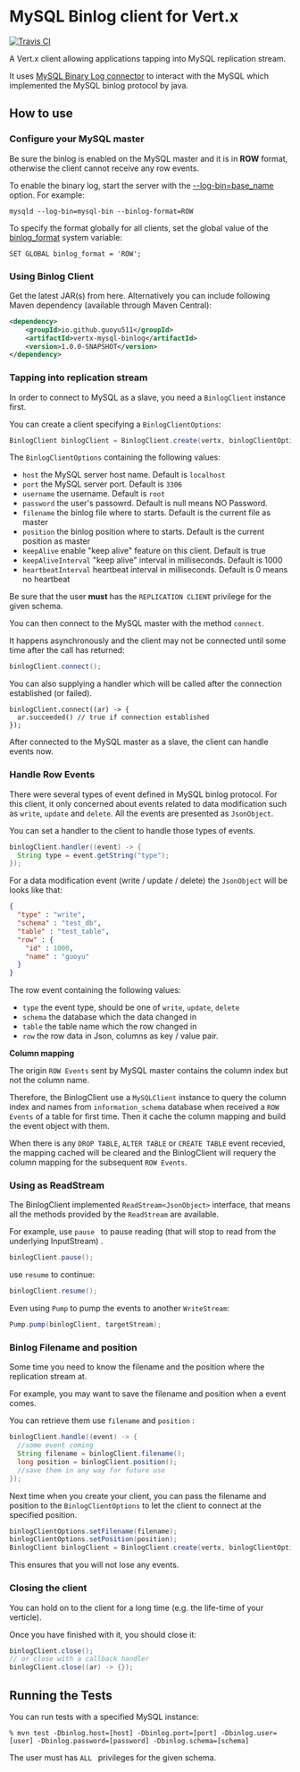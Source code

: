 # MySQL Binlog client for Vert.x

[![Travis CI](https://travis-ci.org/guoyu511/vertx-mysql-binlog-client.svg?branch=master)](https://travis-ci.org/guoyu511/vertx-mysql-binlog-client)

A Vert.x client allowing applications tapping into MySQL replication stream.

It uses [MySQL Binary Log connector](https://github.com/shyiko/mysql-binlog-connector-java) to interact with the MySQL which implemented the MySQL binlog protocol by java.

## How to use

### Configure your MySQL master

Be sure the binlog is enabled on the MySQL master and it is in **ROW** format, otherwise the client cannot receive any row events.

To enable the binary log, start the server with the [--log-bin=base_name](https://dev.mysql.com/doc/refman/5.7/en/replication-options-binary-log.html#option_mysqld_log-bin) option. For example:

```
mysqld --log-bin=mysql-bin --binlog-format=ROW
```

To specify the format globally for all clients, set the global value of the [binlog_format](https://dev.mysql.com/doc/refman/5.7/en/replication-options-binary-log.html#sysvar_binlog_format) system variable:

```
SET GLOBAL binlog_format = 'ROW';
```

### Using Binlog Client

Get the latest JAR(s) from here. Alternatively you can include following Maven dependency (available through Maven Central):

```xml
<dependency>
    <groupId>io.github.guoyu511</groupId>
    <artifactId>vertx-mysql-binlog</artifactId>
    <version>1.0.0-SNAPSHOT</version>
</dependency>
```

### Tapping into replication stream

In order to connect to MySQL as a slave, you need a `BinlogClient` instance first.

You can create a client specifying a `BinlogClientOptions`:

```java
BinlogClient binlogClient = BinlogClient.create(vertx, binlogClientOptions);
```

The `BinlogClientOptions` containing the following values:

* `host` the MySQL server host name. Default is `localhost`
* `port` the MySQL server port. Default is `3306`
* `username` the username. Default is `root`
* `password` the user's passowrd. Default is null means NO Password.
* `filename` the binlog file where to starts. Default is the current file as master
* `position` the binlog position where to starts. Default is the current position as master
* `keepAlive` enable "keep alive" feature on this client. Default is true
* `keepAliveInterval` "keep alive" interval in milliseconds. Default is 1000
* `heartbeatInterval` heartbeat interval in milliseconds. Default is 0 means no heartbeat

Be sure that the user **must** has the `REPLICATION CLIENT` privilege for the given schema.

You can then connect to the MySQL master with the method `connect`.

It happens asynchronously and the client may not be connected until some time after the call has returned:

```java
binlogClient.connect();
```

You can also supplying a handler which will be called after the connection established (or failed).

```
binlogClient.connect((ar) -> {
  ar.succeeded() // true if connection established
});
```

After connected to the MySQL master as a slave, the client can handle events now.

### Handle Row Events

There were several types of event defined in MySQL binlog protocol. For this client, it only concerned about events related to data modification such as `write`, `update` and  `delete`. All the events are presented as `JsonObject`. 

You can set a handler to the client to handle those types of events.

```java
binlogClient.handler((event) -> {
  String type = event.getString("type");
});
```

For a data modification event (write / update / delete) the `JsonObject` will be looks like that:

```json
{
  "type" : "write",
  "schema" : "test_db",
  "table" : "test_table",
  "row" : {
    "id" : 1000,
    "name" : "guoyu"
  }
}
```

The row event containing the following values:

* `type` the event type, should be one of `write`, `update`, `delete`
* `schema` the database which the data changed in
* `table` the table name which the row changed in
* `row` the row data in Json, columns as key / value pair.

**Column mapping**

The origin `ROW Events` sent by MySQL master contains the column index but not the column name.

Therefore, the BinlogClient use a `MySQLClient` instance to query the column index and names from `information_schema` database when received a `ROW Events` of a table for first time. Then it cache the column mapping and build the event object with them.

When there is any `DROP TABLE`, `ALTER TABLE` or `CREATE TABLE` event recevied, the mapping cached will be cleared and the BinlogClient will requery the column mapping for the subsequent `ROW Events`.


### Using as ReadStream

The BinlogClient implemented `ReadStream<JsonObject>` interface, that means all the methods provided by the `ReadStream` are available. 

For example, use `pause ` to pause reading (that will stop to read from the underlying InputStream) .

```java
binlogClient.pause();
```

use `resume` to continue:

```java
binlogClient.resume();
```

Even using `Pump` to pump the events to another `WriteStream`:

```java
Pump.pump(binlogClient, targetStream);
```

### Binlog Filename and position

Some time you need to know the filename and the position where the replication stream at. 

For example, you may want to save the filename and position when a event comes.

You can retrieve them use `filename` and `position` :

```java
binlogClient.handle((event) -> {
  //some event coming
  String filename = binlogClient.filename();
  long position = binlogClient.position();
  //save them in any way for future use
});

```

Next time when you create your client, you can pass the filename and position to the `BinlogClientOptions` to let the client to connect at the specified position. 

```java
binlogClientOptions.setFilename(filename);
binlogClientOptions.setPosition(position);
BinlogClient binlogClient = BinlogClient.create(vertx, binlogClientOptions);
```

This ensures that you will not lose any events.

### Closing the client

You can hold on to the client for a long time (e.g. the life-time of your verticle).

Once you have finished with it, you should close it:

```java
binlogClient.close();
// or close with a callback handler
binlogClient.close((ar) -> {});
```


## Running the Tests

You can run tests with a specified MySQL instance:

```
% mvn test -Dbinlog.host=[host] -Dbinlog.port=[port] -Dbinlog.user=[user] -Dbinlog.password=[password] -Dbinlog.schema=[schema]
```

The user must has `ALL ` privileges for the given schema.
